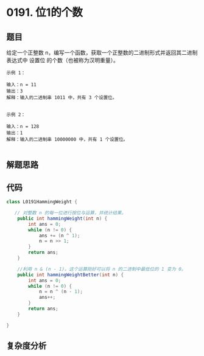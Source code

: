 # 0191. 位1的个数

## 题目
给定一个正整数 n，编写一个函数，获取一个正整数的二进制形式并返回其二进制表达式中 设置位 的个数（也被称为汉明重量）。


```
示例 1：

输入：n = 11
输出：3
解释：输入的二进制串 1011 中，共有 3 个设置位。


示例 2：

输入：n = 128
输出：1
解释：输入的二进制串 10000000 中，共有 1 个设置位。


```

## 解题思路


## 代码
```java
class L0191HammingWeight {

   // 对整数 n 的每一位进行按位与运算，并统计结果。
    public int hammingWeight(int n) {
        int ans = 0;
        while (n != 0) {
            ans += (n ^ 1);
            n = n >> 1;
        }
        return ans;
    }

    //利用 n & (n - 1)。这个运算刚好可以将 n 的二进制中最低位的 1 变为 0。
    public int hammingWeightBetter(int n) {
        int ans = 0;
        while (n != 0) {
            n = n ^ (n - 1);
            ans++;
        }
        return ans;
    }

}
```

## 复杂度分析

